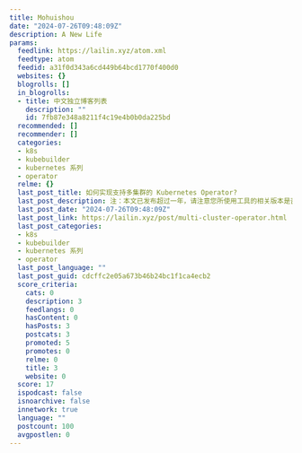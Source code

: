 ```yaml
---
title: Mohuishou
date: "2024-07-26T09:48:09Z"
description: A New Life
params:
  feedlink: https://lailin.xyz/atom.xml
  feedtype: atom
  feedid: a31f0d343a6cd449b64bcd1770f400d0
  websites: {}
  blogrolls: []
  in_blogrolls:
  - title: 中文独立博客列表
    description: ""
    id: 7fb87e348a8211f4c19e4b0b0da225bd
  recommended: []
  recommender: []
  categories:
  - k8s
  - kubebuilder
  - kubernetes 系列
  - operator
  relme: {}
  last_post_title: 如何实现支持多集群的 Kubernetes Operator?
  last_post_description: 注：本文已发布超过一年，请注意您所使用工具的相关版本是否适用
  last_post_date: "2024-07-26T09:48:09Z"
  last_post_link: https://lailin.xyz/post/multi-cluster-operator.html
  last_post_categories:
  - k8s
  - kubebuilder
  - kubernetes 系列
  - operator
  last_post_language: ""
  last_post_guid: cdcffc2e05a673b46b24bc1f1ca4ecb2
  score_criteria:
    cats: 0
    description: 3
    feedlangs: 0
    hasContent: 0
    hasPosts: 3
    postcats: 3
    promoted: 5
    promotes: 0
    relme: 0
    title: 3
    website: 0
  score: 17
  ispodcast: false
  isnoarchive: false
  innetwork: true
  language: ""
  postcount: 100
  avgpostlen: 0
---
```

